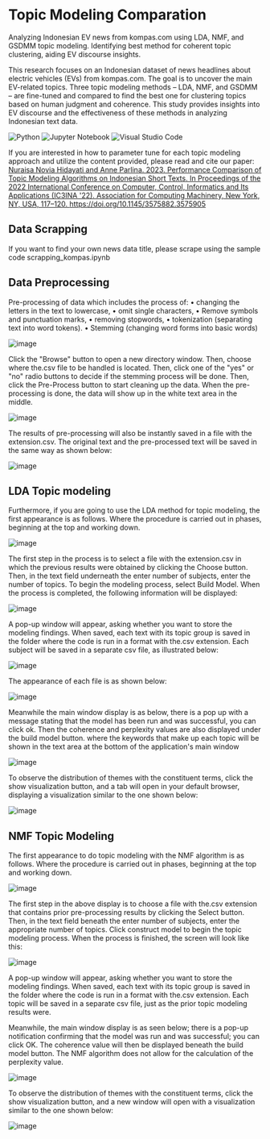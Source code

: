 # Topic Modeling Comparation
Analyzing Indonesian EV news from kompas.com using LDA, NMF, and GSDMM topic modeling. Identifying best method for coherent topic clustering, aiding EV discourse insights.

This research focuses on an Indonesian dataset of news headlines about electric vehicles (EVs) from kompas.com. The goal is to uncover the main EV-related topics. Three topic modeling methods – LDA, NMF, and GSDMM – are fine-tuned and compared to find the best one for clustering topics based on human judgment and coherence. This study provides insights into EV discourse and the effectiveness of these methods in analyzing Indonesian text data.

![Python](https://img.shields.io/badge/python-3670A0?style=for-the-badge&logo=python&logoColor=ffdd54) ![Jupyter Notebook](https://img.shields.io/badge/jupyter-%23FA0F00.svg?style=for-the-badge&logo=jupyter&logoColor=white) ![Visual Studio Code](https://img.shields.io/badge/Visual%20Studio%20Code-0078d7.svg?style=for-the-badge&logo=visual-studio-code&logoColor=white)

If you are interested in how to parameter tune for each topic modeling approach and utilize the content provided, please read and cite our paper:
<a href="https://dl.acm.org/doi/abs/10.1145/3575882.3575905">Nuraisa Novia Hidayati and Anne Parlina. 2023. Performance Comparison of Topic Modeling Algorithms on Indonesian Short Texts. In Proceedings of the 2022 International Conference on Computer, Control, Informatics and Its Applications (IC3INA '22). Association for Computing Machinery, New York, NY, USA, 117–120. https://doi.org/10.1145/3575882.3575905</a>

## Data Scrapping
If you want to find your own news data title, please scrape using the sample code scrapping_kompas.ipynb

## Data Preprocessing

Pre-processing of data which includes the process of:
    • changing the letters in the text to lowercase,
    • omit single characters,
    • Remove symbols and punctuation marks,
    • removing stopwords,
    • tokenization (separating text into word tokens).
    • Stemming (changing word forms into basic words)

   ![image](https://github.com/novra/Topic-Modeling-Comparation/assets/22464171/836660c3-72a8-4f2c-a3d0-69310a8f8802)

Click the "Browse" button to open a new directory window. Then, choose where the.csv file to be handled is located. Then, click one of the "yes" or "no" radio buttons to decide if the stemming process will be done. Then, click the Pre-Process button to start cleaning up the data. When the pre-processing is done, the data will show up in the white text area in the middle.

![image](https://github.com/novra/Topic-Modeling-Comparation/assets/22464171/904f548e-2f32-4b6b-b796-25455fe99d35)

The results of pre-processing will also be instantly saved in a file with the extension.csv. The original text and the pre-processed text will be saved in the same way as shown below:

![image](https://github.com/novra/Topic-Modeling-Comparation/assets/22464171/141f50de-0cb3-46b5-9fe5-0445626bb527)

## LDA Topic modeling 
Furthermore, if you are going to use the LDA method for topic modeling, the first appearance is as follows. Where the procedure is carried out in phases, beginning at the top and working down.

![image](https://github.com/novra/Topic-Modeling-Comparation/assets/22464171/28b32bc3-03ce-4867-8292-ff133d7db440)

The first step in the process is to select a file with the extension.csv in which the previous results were obtained by clicking the Choose button. Then, in the text field underneath the enter number of subjects, enter the number of topics. To begin the modeling process, select Build Model. When the process is completed, the following information will be displayed:

![image](https://github.com/novra/Topic-Modeling-Comparation/assets/22464171/8e168b81-5b74-4c80-8050-8c7ca25ae9fe)

A pop-up window will appear, asking whether you want to store the modeling findings. When saved, each text with its topic group is saved in the folder where the code is run in a format with the.csv extension. Each subject will be saved in a separate csv file, as illustrated below:

![image](https://github.com/novra/Topic-Modeling-Comparation/assets/22464171/ea5e6ac4-dce0-4c0e-8a56-a3fc2a86c701)

The appearance of each file is as shown below:

![image](https://github.com/novra/Topic-Modeling-Comparation/assets/22464171/62fa640b-30ee-46d9-9633-4c058df6a700)

Meanwhile the main window display is as below, there is a pop up with a message stating that the model has been run and was successful, you can click ok. Then the coherence and perplexity values are also displayed under the build model button. where the keywords that make up each topic will be shown in the text area at the bottom of the application's main window

![image](https://github.com/novra/Topic-Modeling-Comparation/assets/22464171/18b5dfc4-8dd2-44f5-87cc-2e2d3645bc84)

To observe the distribution of themes with the constituent terms, click the show visualization button, and a tab will open in your default browser, displaying a visualization similar to the one shown below:

![image](https://github.com/novra/Topic-Modeling-Comparation/assets/22464171/1cf95cc4-5a97-44f6-9d9a-df126334612b)


## NMF Topic Modeling
The first appearance to do topic modeling with the NMF algorithm is as follows. Where the procedure is carried out in phases, beginning at the top and working down.

![image](https://github.com/novra/Topic-Modeling-Comparation/assets/22464171/33682349-01ae-4474-98fa-a8c87cbce0b1)

The first step in the above display is to choose a file with the.csv extension that contains prior pre-processing results by clicking the Select button. Then, in the text field beneath the enter number of subjects, enter the appropriate number of topics. Click construct model to begin the topic modeling process. When the process is finished, the screen will look like this:

![image](https://github.com/novra/Topic-Modeling-Comparation/assets/22464171/a92c7c5c-0d41-4349-8340-4179d046ca2b)

A pop-up window will appear, asking whether you want to store the modeling findings. When saved, each text with its topic group is saved in the folder where the code is run in a format with the.csv extension. Each topic will be saved in a separate csv file, just as the prior topic modeling results were.

Meanwhile, the main window display is as seen below; there is a pop-up notification confirming that the model was run and was successful; you can click OK. The coherence value will then be displayed beneath the build model button. The NMF algorithm does not allow for the calculation of the perplexity value.

![image](https://github.com/novra/Topic-Modeling-Comparation/assets/22464171/134b50be-15f0-4f1a-8ce2-2b42bbcd5dcc)

To observe the distribution of themes with the constituent terms, click the show visualization button, and a new window will open with a visualization similar to the one shown below:

![image](https://github.com/novra/Topic-Modeling-Comparation/assets/22464171/8799a069-9cbd-427f-acee-58af98f62455)














